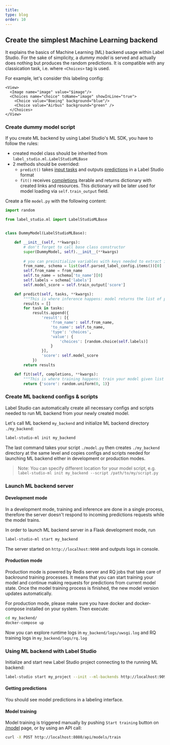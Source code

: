 ```yaml
---
title:
type: blog
order: 10
---
```


## Create the simplest Machine Learning backend

It explains the basics of Machine Learning (ML) backend usage within Label Studio. For the sake of simplicity, a _dummy model_ is served and actually does nothing but produces the random predictions.
It is compatible with any classication task, i.e. where `<Choices>` tag is used.

For example, let's consider this labeling config: 
```
<View>
  <Image name="image" value="$image"/>
  <Choices name="choice" toName="image" showInLine="true">
    <Choice value="Boeing" background="blue"/>
    <Choice value="Airbus" background="green" />
  </Choices>
</View>
```

### Create dummy model script

If you create ML backend by using Label Studio's ML SDK, you have to follow the rules:

- created model class should be inherited from `label_studio.ml.LabelStudioMLBase`
- 2 methods should be overrided:
    - `predict()` takes [input tasks](/guide/tasks.html#Basic-format) and outputs [predictions](/guide/export.html#predictions) in a Label Studio format
    - `fit()` receives [completions](/guide/export.html#Basic-format) iterable and returns dictionary with created links and resources. This dictionary will be later used for model loading via `self.train_output` field.

Create a file `model.py` with the following content:

```python
import random

from label_studio.ml import LabelStudioMLBase


class DummyModel(LabelStudioMLBase):

    def __init__(self, **kwargs):
        # don't forget to call base class constructor
        super(DummyModel, self).__init__(**kwargs)
    
        # you can preinitialize variables with keys needed to extract info from tasks and completions and form predictions
        from_name, schema = list(self.parsed_label_config.items())[0]
        self.from_name = from_name
        self.to_name = schema['to_name'][0]
        self.labels = schema['labels']
        self.model_score = self.train_output['score']

    def predict(self, tasks, **kwargs):
        """This is where inference happens: model returns the list of predictions based on input list of tasks"""
        results = []
        for task in tasks:
            results.append({
                'result': [{
                    'from_name': self.from_name,
                    'to_name': self.to_name,
                    'type': 'choices',
                    'value': {
                        'choices': [random.choice(self.labels)]
                    }
                }],
                'score': self.model_score
            })
        return results

    def fit(self, completions, **kwargs):
        """This is where training happens: train your model given list of completions, then returns dict with created links and resources"""
        return {'score': random.uniform(0, 1)}
```

### Create ML backend configs & scripts

Label Studio can automatically create all necessary configs and scripts needed to run ML backend from your newly created model.

Let's call ML backend `my_backend` and initialize ML backend directory `./my_backend`:

```bash
label-studio-ml init my_backend
```

The last command takes your script `./model.py` then creates `./my_backend` directory at the same level and copies configs and scripts needed for launching ML backend either in development or production modes.

> Note: You can specify different location for your model script, e.g. `label-studio-ml init my_backend --script /path/to/my/script.py`

### Launch ML backend server

#### Development mode

In a development mode, training and inference are done in a single process, therefore the server doesn't respond to incoming predictions requests while the model trains.

In order to launch ML backend server in a Flask development mode, run

```bash
label-studio-ml start my_backend
```

The server started on `http://localhost:9090` and outputs logs in console.

#### Production mode

Production mode is powered by Redis server and RQ jobs that take care of backround training processes. It means that you can start training your model and continue making requests for predictions from current model state. 
Once the model training process is finished, the new model version updates automatically.

For production mode, please make sure you have docker and docker-compose installed on your system. Then execute:

```bash
cd my_backend/
docker-compose up
```

Now you can explore runtime logs in `my_backend/logs/uwsgi.log` and RQ training logs in `my_backend/logs/rq.log`

### Using ML backend with Label Studio

Initialize and start new Label Studio project connecting to the running ML backend:

```bash
label-studio start my_project --init --ml-backends http://localhost:9090
```

#### Getting predictions

You should see model predictions in a labeling interface.

#### Model training

Model training is triggered manually by pushing `Start training` button on [/model](http://localhost:8080/model) page, or by using an API call:

```bash
curl -X POST http://localhost:8080/api/models/train
```
